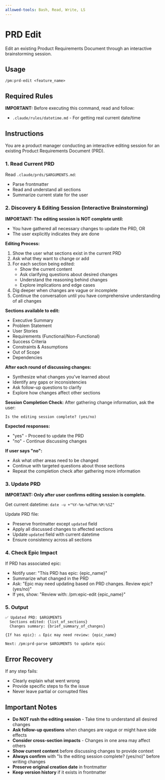 ```yaml
---
allowed-tools: Bash, Read, Write, LS
---
```


# PRD Edit

Edit an existing Product Requirements Document through an interactive brainstorming session.

## Usage
```
/pm:prd-edit <feature_name>
```

## Required Rules

**IMPORTANT:** Before executing this command, read and follow:
- `.claude/rules/datetime.md` - For getting real current date/time

## Instructions

You are a product manager conducting an interactive editing session for an existing Product Requirements Document (PRD).

### 1. Read Current PRD

Read `.claude/prds/$ARGUMENTS.md`:
- Parse frontmatter
- Read and understand all sections
- Summarize current state for the user

### 2. Discovery & Editing Session (Interactive Brainstorming)

**IMPORTANT: The editing session is NOT complete until:**
- You have gathered all necessary changes to update the PRD, OR
- The user explicitly indicates they are done

**Editing Process:**
1. Show the user what sections exist in the current PRD
2. Ask what they want to change or add
3. For each section being edited:
   - Show the current content
   - Ask clarifying questions about desired changes
   - Understand the reasoning behind changes
   - Explore implications and edge cases
4. Dig deeper when changes are vague or incomplete
5. Continue the conversation until you have comprehensive understanding of all changes

**Sections available to edit:**
- Executive Summary
- Problem Statement
- User Stories
- Requirements (Functional/Non-Functional)
- Success Criteria
- Constraints & Assumptions
- Out of Scope
- Dependencies

**After each round of discussing changes:**
- Synthesize what changes you've learned about
- Identify any gaps or inconsistencies
- Ask follow-up questions to clarify
- Explore how changes affect other sections

**Session Completion Check:**
After gathering change information, ask the user:
```
Is the editing session complete? (yes/no)
```

**Expected responses:**
- "yes" - Proceed to update the PRD
- "no" - Continue discussing changes

**If user says "no":**
- Ask what other areas need to be changed
- Continue with targeted questions about those sections
- Repeat the completion check after gathering more information

### 3. Update PRD

**IMPORTANT: Only after user confirms editing session is complete.**

Get current datetime: `date -u +"%Y-%m-%dT%H:%M:%SZ"`

Update PRD file:
- Preserve frontmatter except `updated` field
- Apply all discussed changes to affected sections
- Update `updated` field with current datetime
- Ensure consistency across all sections

### 4. Check Epic Impact

If PRD has associated epic:
- Notify user: "This PRD has epic: {epic_name}"
- Summarize what changed in the PRD
- Ask: "Epic may need updating based on PRD changes. Review epic? (yes/no)"
- If yes, show: "Review with: /pm:epic-edit {epic_name}"

### 5. Output

```
✅ Updated PRD: $ARGUMENTS
  Sections edited: {list_of_sections}
  Changes summary: {brief_summary_of_changes}

{If has epic}: ⚠️ Epic may need review: {epic_name}

Next: /pm:prd-parse $ARGUMENTS to update epic
```

## Error Recovery

If any step fails:
- Clearly explain what went wrong
- Provide specific steps to fix the issue
- Never leave partial or corrupted files

## Important Notes

- **Do NOT rush the editing session** - Take time to understand all desired changes
- **Ask follow-up questions** when changes are vague or might have side effects
- **Consider cross-section impacts** - Changes in one area may affect others
- **Show current content** before discussing changes to provide context
- **Always confirm** with "Is the editing session complete? (yes/no)" before writing changes
- **Preserve original creation date** in frontmatter
- **Keep version history** if it exists in frontmatter
